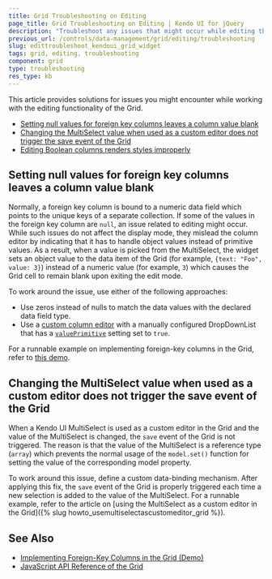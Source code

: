 ```yaml
---
title: Grid Troubleshooting on Editing
page_title: Grid Troubleshooting on Editing | Kendo UI for jQuery
description: "Troubleshoot any issues that might occur while editing the data of the Kendo UI Grid for jQuery."
previous_url: /controls/data-management/grid/editing/troubleshooting
slug: edittroubleshoot_kendoui_grid_widget
tags: grid, editing, troubleshooting
component: grid
type: troubleshooting
res_type: kb
---
```


This article provides solutions for issues you might encounter while working with the editing functionality of the Grid.

* [Setting null values for foreign key columns leaves a column value blank](#setting-null-values-for-foreign-key-columns-leaves-a-column-value-blank)
* [Changing the MultiSelect value when used as a custom editor does not trigger the save event of the Grid](#changing-the-multiselect-value-when-used-as-a-editor-does-not-trigger-the-save-event-of-the-grid)
* [Editing Boolean columns renders styles improperly](#editing-boolean-columns-renders-styles-improperly)

## Setting null values for foreign key columns leaves a column value blank

Normally, a foreign key column is bound to a numeric data field which points to the unique keys of a separate collection. If some of the values in the foreign key column are `null`, an issue related to editing might occur. While such issues do not affect the display mode, they mislead the column editor by indicating that it has to handle object values instead of primitive values. As a result, when a value is picked from the MultiSelect, the widget sets an object value to the data item of the Grid (for example, `{text: "Foo", value: 3}`) instead of a numeric value (for example, `3`) which causes the Grid cell to remain blank upon exiting the edit mode.

To work around the issue, use either of the following approaches:

* Use zeros instead of nulls to match the data values with the declared data field type.
* Use a [custom column editor](https://demos.telerik.com/kendo-ui/grid/editing-custom) with a manually configured DropDownList that has a [`valuePrimitive`](/api/javascript/ui/dropdownlist/configuration/valueprimitive) setting set to `true`.

For a runnable example on implementing foreign-key columns in the Grid, refer to [this demo](https://demos.telerik.com/kendo-ui/grid/foreignkeycolumn).

## Changing the MultiSelect value when used as a custom editor does not trigger the save event of the Grid

When a Kendo UI MultiSelect is used as a custom editor in the Grid and the value of the MultiSelect is changed, the `save` event of the Grid is not triggered. The reason is that the value of the MultiSelect is a reference type (`array`) which prevents the normal usage of the `model.set()` function for setting the value of the corresponding model property.

To work around this issue, define a custom data-binding mechanism. After applying this fix, the `save` event of the Grid is properly triggered each time a new selection is added to the value of the MultiSelect. For a runnable example, refer to the article on [using the MultiSelect as a custom editor in the Grid]({% slug howto_usemultiselectascustomeditor_grid %}).

## See Also

* [Implementing Foreign-Key Columns in the Grid (Demo)](https://demos.telerik.com/kendo-ui/grid/foreignkeycolumn)
* [JavaScript API Reference of the Grid](/api/javascript/ui/grid)
